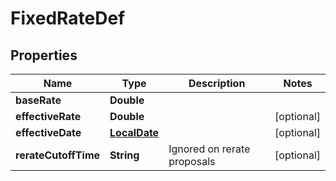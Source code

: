 # FixedRateDef

## Properties
Name | Type | Description | Notes
------------ | ------------- | ------------- | -------------
**baseRate** | **Double** |  | 
**effectiveRate** | **Double** |  |  [optional]
**effectiveDate** | [**LocalDate**](LocalDate.md) |  |  [optional]
**rerateCutoffTime** | **String** | Ignored on rerate proposals |  [optional]

